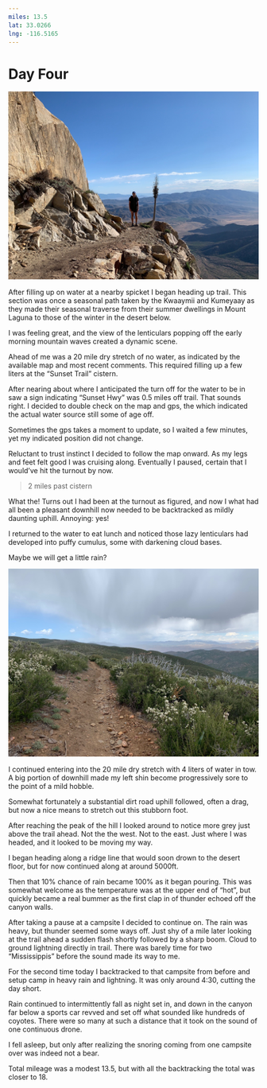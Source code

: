 ```yaml
---
miles: 13.5
lat: 33.0266
lng: -116.5165
---
```


# Day Four

![r:75](2019-04-22.jpeg)

After filling up on water at a nearby spicket I began heading up trail. This section was once a seasonal path taken by the Kwaaymii and Kumeyaay as they made their seasonal traverse from their summer dwellings in Mount Laguna to those of the winter in the desert below.

I was feeling great, and the view of the lenticulars popping off the early morning mountain waves created a dynamic scene.

Ahead of me was a 20 mile dry stretch of no water, as indicated by the available map and most recent comments. This required filling up a few liters at the “Sunset Trail” cistern.

After nearing about where I anticipated the turn off for the water to be in saw a sign indicating “Sunset Hwy” was 0.5 miles off trail. That sounds right. I decided to double check on the map and gps, the which indicated the actual water source still some of age off.

Sometimes the gps takes a moment to update, so I waited a few minutes, yet my indicated position did not change.

Reluctant to trust instinct I decided to follow the map onward. As my legs and feet felt good I was cruising along. Eventually I paused, certain that I would’ve hit the turnout by now.

> 2 miles past cistern

What the! Turns out I had been at the turnout as figured, and now I what had all been a pleasant downhill now needed to be backtracked as mildly daunting uphill. Annoying: yes!

I returned to the water to eat lunch and noticed those lazy lenticulars had developed into puffy cumulus, some with darkening cloud bases.

Maybe we will get a little rain?

![r:75](2019-04-22-2.jpeg)

I continued entering into the 20 mile dry stretch with 4 liters of water in tow. A big portion of downhill made my left shin become progressively sore to the point of a mild hobble.

Somewhat fortunately a substantial dirt road uphill followed, often a drag, but now a nice means to stretch out this stubborn foot.

After reaching the peak of the hill I looked around to notice more grey just above the trail ahead. Not the the west. Not to the east. Just where I was headed, and it looked to be moving my way.

I began heading along a ridge line that would soon drown to the desert floor, but for now continued along at around 5000ft.

Then that 10% chance of rain became 100% as it began pouring. This was somewhat welcome as the temperature was at the upper end of “hot”, but quickly became a real bummer as the first clap in of thunder echoed off the canyon walls.

After taking a pause at a campsite I decided to continue on. The rain was heavy, but thunder seemed some ways off. Just shy of a mile later looking at the trail ahead a sudden flash shortly followed by a sharp boom. Cloud to ground lightning directly in trail. There was barely time for two “Mississippis” before the sound made its way to me.

For the second time today I backtracked to that campsite from before and setup camp in heavy rain and lightning. It was only around 4:30, cutting the day short.

Rain continued to intermittently fall as night set in, and down in the canyon far below a sports car revved and set off what sounded like hundreds of coyotes. There were so many at such a distance that it took on the sound of one continuous drone.

I fell asleep, but only after realizing the snoring coming from one campsite over was indeed not a bear.

Total mileage was a modest 13.5, but with all the backtracking the total was closer to 18.
